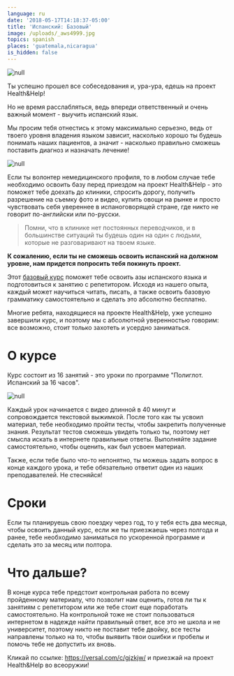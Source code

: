 ```yaml
---
language: ru
date: '2018-05-17T14:18:37-05:00'
title: 'Испанский: Базовый'
image: /uploads/_aws4999.jpg
topics: spanish
places: 'guatemala,nicaragua'
is_hidden: false
---
```

![null](/uploads/_aws4999.jpg)

Ты успешно прошел все собеседования и, ура-ура, едешь на проект Health&Help!

Но не время расслабляться, ведь впереди ответственный и очень важный момент - выучить испанский язык.

Мы просим тебя отнестись к этому максимально серьезно, ведь от твоего уровня владения языком зависит, насколько хорошо ты будешь понимать наших пациентов, а значит - насколько правильно сможешь поставить диагноз и назначать лечение!

![null](/uploads/_aws0481.jpg)

Если ты волонтер немедицинского профиля, то в любом случае тебе необходимо освоить базу перед приездом на проект Health&Help - это поможет тебе доехать до клиники, спросить дорогу, получить разрешение на съемку фото и видео, купить овощи на рынке и просто чувствовать себя увереннее в испаноговорящей стране, где никто не говорит по-английски или по-русски.

> Помни, что в клинике нет постоянных переводчиков, и в большинстве ситуаций ты будешь один на один с людьми, которые не разговаривают на твоем языке.

**К сожалению, если ты не сможешь освоить испанский на должном уровне, нам придется попросить тебя покинуть проект.**

Этот [базовый курс](https://versal.com/c/gjzkjw/) поможет тебе освоить азы испанского языка и подготовиться к занятию с репетитором. Исходя из нашего опыта, каждый может научиться читать, писать, а также освоить базовую грамматику самостоятельно и сделать это абсолютно бесплатно.

Многие ребята, находящиеся на проекте Health&Help, уже успешно завершили курс, и поэтому мы с абсолютной уверенностью говорим: все возможно, стоит только захотеть и усердно заниматься.

# О курсе

Курс состоит из 16 занятий - это уроки по программе "Полиглот. Испанский за 16 часов".

![null](/uploads/_aws0508.jpg)

Каждый урок начинается с видео длинной в 40 минут и сопровождается текстовой выжимкой. После того как ты усвоил материал, тебе необходимо пройти тесты, чтобы закрепить полученные знания. Результат тестов сможешь увидеть только ты, поэтому нет смысла искать в интернете правильные ответы. Выполняйте задание самостоятельно, чтобы оценить, как был усвоен материал.

Также, если тебе было что-то непонятно, ты можешь задать вопрос в конце каждого урока, и тебе обязательно ответит один из наших преподавателей. Не стесняйся!

# Сроки

Если ты планируешь свою поездку через год, то у тебя есть два месяца, чтобы освоить данный курс, если же ты приезжаешь через полгода и ранее, тебе необходимо заниматься по ускоренной программе и сделать это за месяц или полтора.

# Что дальше?

В конце курса тебе предстоит контрольная работа по всему пройденному материалу, что позволит нам оценить, готов ли ты к занятиям с репетитором или же тебе стоит еще поработать самостоятельно. На контрольной тоже не стоит пользоваться интернетом в надежде найти правильный ответ, все это не школа и не университет, поэтому никто не поставит тебе двойку, все тесты направлены только на то, чтобы выявить твои ошибки и пробелы и помочь тебе не допустить их вновь.

Кликай по ссылке: <https://versal.com/c/gjzkjw/> и приезжай на проект Health&Help во всеоружии!
